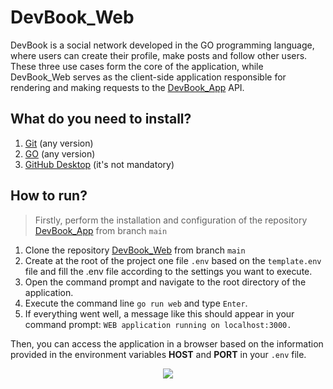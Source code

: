 # DevBook_Web
 
DevBook is a social network developed in the GO programming language, where users can create their profile, make posts and follow other users. These three use cases form the core of the application, while DevBook_Web serves as the client-side application responsible for rendering and making requests to the [DevBook_App](https://github.com/CarlosCezarDeSouzaGuaraldo/DevBook_App) API.

## What do you need to install?

1. [Git](https://git-scm.com/) (any version)
2. [GO](https://go.dev/) (any version)
3. [GitHub Desktop](https://desktop.github.com/) (it's not mandatory)

## How to run?

> Firstly, perform the installation and configuration of the repository [DevBook_App](https://github.com/CarlosCezarDeSouzaGuaraldo/DevBook_App) from branch ```main```

1. Clone the repository [DevBook_Web](https://github.com/CarlosCezarDeSouzaGuaraldo/DevBook_Web) from branch ```main```
2. Create at the root of the project one file ```.env``` based on the ```template.env``` file and fill the .env file according to the settings you want to execute.
3. Open the command prompt and navigate to the root directory of the application.
4. Execute the command line ```go run web``` and type ```Enter```.
5. If everything went well, a message like this should appear in your command prompt: ```WEB application running on localhost:3000.```

Then, you can access the application in a browser based on the information provided in the environment variables **HOST** and **PORT** in your ```.env``` file.

<div align="center">
 <img src="https://user-images.githubusercontent.com/66181262/231664315-5a0dc387-decf-4b04-ba23-89363c112cc0.jpg" />
</div>
